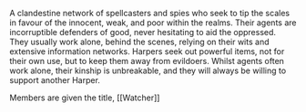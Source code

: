 A clandestine network of spellcasters and spies who seek to tip the scales in favour of the innocent, weak, and poor within the realms. Their agents are incorruptible defenders of good, never hesitating to aid the oppressed. They usually work alone, behind the scenes, relying on their wits and extensive information networks. Harpers seek out powerful items, not for their own use, but to keep them away from evildoers. Whilst agents often work alone, their kinship is unbreakable, and they will always be willing to support another Harper.

Members are given the title, [[Watcher]]